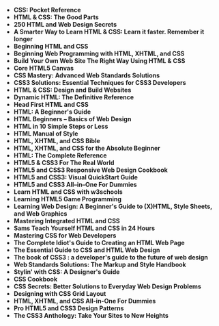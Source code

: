 <ul>
                                <li><b><a target="_blank" href="https://github.com/manjunath5496/HTML-CSS-Programming-Books/blob/master/hcss(1).pdf" style="text-decoration:none;">CSS: Pocket Reference </a></b></li>
                                <li><b><a target="_blank" href="https://github.com/manjunath5496/HTML-CSS-Programming-Books/blob/master/hcss(2).pdf" style="text-decoration:none;">HTML & CSS: The Good Parts</a></b></li>
                                <li><b><a target="_blank" href="https://github.com/manjunath5496/HTML-CSS-Programming-Books/blob/master/hcss(3).pdf" style="text-decoration:none;">250 HTML and Web Design Secrets</a></b></li>
                               
<li><b><a target="_blank" href="https://github.com/manjunath5496/HTML-CSS-Programming-Books/blob/master/hcss(4).pdf" style="text-decoration:none;">A Smarter Way to Learn HTML & CSS: Learn it faster. Remember it longer</a></b></li>
                                <li><b><a target="_blank" href="https://github.com/manjunath5496/HTML-CSS-Programming-Books/blob/master/hcss(5).pdf" style="text-decoration:none;">Beginning HTML and CSS </a></b></li>
                                
 <li><b><a target="_blank" href="https://github.com/manjunath5496/HTML-CSS-Programming-Books/blob/master/hcss(6).pdf" style="text-decoration:none;">Beginning Web Programming with HTML, XHTML, and CSS</a></b></li>
                          
<li><b><a target="_blank" href="https://github.com/manjunath5496/HTML-CSS-Programming-Books/blob/master/hcss(7).pdf" style="text-decoration:none;">Build Your Own Web Site The Right Way Using HTML & CSS </a></b></li>
                                <li><b><a target="_blank" href="https://github.com/manjunath5496/HTML-CSS-Programming-Books/blob/master/hcss(8).pdf" style="text-decoration:none;">Core HTML5 Canvas </a></b></li>
                                <li><b><a target="_blank" href="https://github.com/manjunath5496/HTML-CSS-Programming-Books/blob/master/hcss(9).pdf" style="text-decoration:none;">CSS Mastery: Advanced Web Standards Solutions</a></b></li>
                                
<li><b><a target="_blank" href="https://github.com/manjunath5496/HTML-CSS-Programming-Books/blob/master/hcss(10).pdf" style="text-decoration:none;">CSS3 Solutions: Essential Techniques for CSS3 Developers</a></b></li>  
        
<li><b><a target="_blank" href="https://github.com/manjunath5496/HTML-CSS-Programming-Books/blob/master/hcss(11).pdf" style="text-decoration:none;">HTML & CSS: Design and Build Websites </a></b></li>
                                <li><b><a target="_blank" href="https://github.com/manjunath5496/HTML-CSS-Programming-Books/blob/master/hcss(12).pdf" style="text-decoration:none;">Dynamic HTML: The Definitive Reference</a></b></li>
 <li><b><a target="_blank" href="https://github.com/manjunath5496/HTML-CSS-Programming-Books/blob/master/hcss(13).pdf" style="text-decoration:none;">Head First HTML and CSS</a></b></li>  
  <li><b><a target="_blank" href="https://github.com/manjunath5496/HTML-CSS-Programming-Books/blob/master/hcss(14).pdf" style="text-decoration:none;">HTML: A Beginner's Guide</a></b></li>  
 <li><b><a target="_blank" href="https://github.com/manjunath5496/HTML-CSS-Programming-Books/blob/master/hcss(15).pdf" style="text-decoration:none;">HTML Beginners – Basics of Web Design</a></b></li>
                                <li><b><a target="_blank" href="https://github.com/manjunath5496/HTML-CSS-Programming-Books/blob/master/hcss(16).pdf" style="text-decoration:none;">HTML in 10 Simple Steps or Less</a></b></li>

 <li><b><a target="_blank" href="https://github.com/manjunath5496/HTML-CSS-Programming-Books/blob/master/hcss(17).pdf" style="text-decoration:none;">HTML Manual of Style</a></b></li>
                                <li><b><a target="_blank" href="https://github.com/manjunath5496/HTML-CSS-Programming-Books/blob/master/hcss(18).pdf" style="text-decoration:none;">HTML, XHTML, and CSS Bible</a></b></li>

<li><b><a target="_blank" href="https://github.com/manjunath5496/HTML-CSS-Programming-Books/blob/master/hcss(19).pdf" style="text-decoration:none;">HTML, XHTML, and CSS for the Absolute Beginner</a></b></li>

 <li><b><a target="_blank" href="https://github.com/manjunath5496/HTML-CSS-Programming-Books/blob/master/hcss(20).pdf" style="text-decoration:none;">HTML: The Complete Reference</a></b></li>
                                <li><b><a target="_blank" href="https://github.com/manjunath5496/HTML-CSS-Programming-Books/blob/master/hcss(21).pdf" style="text-decoration:none;">HTML5 & CSS3 For The Real World</a></b></li>

   <li><b><a target="_blank" href="https://github.com/manjunath5496/HTML-CSS-Programming-Books/blob/master/hcss(22).pdf" style="text-decoration:none;">HTML5 and CSS3 Responsive Web Design Cookbook</a></b></li>

 <li><b><a target="_blank" href="https://github.com/manjunath5496/HTML-CSS-Programming-Books/blob/master/hcss(23).pdf" style="text-decoration:none;">HTML5 and CSS3: Visual QuickStart Guide</a></b></li>
                                <li><b><a target="_blank" href="https://github.com/manjunath5496/HTML-CSS-Programming-Books/blob/master/hcss(24).pdf" style="text-decoration:none;">HTML5 and CSS3 All–in–One For Dummies</a></b></li>

<li><b><a target="_blank" href="https://github.com/manjunath5496/HTML-CSS-Programming-Books/blob/master/hcss(25).pdf" style="text-decoration:none;">Learn HTML and CSS with w3schools</a></b></li>

   <li><b><a target="_blank" href="https://github.com/manjunath5496/HTML-CSS-Programming-Books/blob/master/hcss(26).pdf" style="text-decoration:none;">Learning HTML5 Game Programming</a></b></li>

 <li><b><a target="_blank" href="https://github.com/manjunath5496/HTML-CSS-Programming-Books/blob/master/hcss(27).pdf" style="text-decoration:none;">Learning Web Design: A Beginner's Guide to (X)HTML, Style Sheets, and Web Graphics</a></b></li>
                                <li><b><a target="_blank" href="https://github.com/manjunath5496/HTML-CSS-Programming-Books/blob/master/hcss(28).rar" style="text-decoration:none;">Mastering Integrated HTML and CSS</a></b></li>

<li><b><a target="_blank" href="https://github.com/manjunath5496/HTML-CSS-Programming-Books/blob/master/hcss(29).pdf" style="text-decoration:none;">Sams Teach Yourself HTML and CSS in 24 Hours</a></b></li>

<li><b><a target="_blank" href="https://github.com/manjunath5496/HTML-CSS-Programming-Books/blob/master/hcss(30).pdf" style="text-decoration:none;">Mastering CSS for Web Developers</a></b></li>

<li><b><a target="_blank" href="https://github.com/manjunath5496/HTML-CSS-Programming-Books/blob/master/hcss(31).pdf" style="text-decoration:none;">The Complete Idiot's Guide to Creating an HTML Web Page</a></b></li>

   <li><b><a target="_blank" href="https://github.com/manjunath5496/HTML-CSS-Programming-Books/blob/master/hcss(32).pdf" style="text-decoration:none;">The Essential Guide to CSS and HTML Web Design</a></b></li>

<li><b><a target="_blank" href="https://github.com/manjunath5496/HTML-CSS-Programming-Books/blob/master/hcss(33).pdf" style="text-decoration:none;">The book of CSS3 : a developer's guide to the future of web design </a></b></li>

<li><b><a target="_blank" href="https://github.com/manjunath5496/HTML-CSS-Programming-Books/blob/master/hcss(34).pdf" style="text-decoration:none;">Web Standards Solutions: The Markup and Style Handbook</a></b></li>

<li><b><a target="_blank" href="https://github.com/manjunath5496/HTML-CSS-Programming-Books/blob/master/hcss(35).pdf" style="text-decoration:none;">Stylin' with CSS: A Designer's Guide</a></b></li>

   <li><b><a target="_blank" href="https://github.com/manjunath5496/HTML-CSS-Programming-Books/blob/master/hcss(36).pdf" style="text-decoration:none;">CSS Cookbook</a></b></li>

<li><b><a target="_blank" href="https://github.com/manjunath5496/HTML-CSS-Programming-Books/blob/master/hcss(37).pdf" style="text-decoration:none;">CSS Secrets: Better Solutions to Everyday Web Design Problems</a></b></li>

<li><b><a target="_blank" href="https://github.com/manjunath5496/HTML-CSS-Programming-Books/blob/master/hcss(38).pdf" style="text-decoration:none;">Designing with CSS Grid Layout</a></b></li>

   <li><b><a target="_blank" href="https://github.com/manjunath5496/HTML-CSS-Programming-Books/blob/master/hcss(39).pdf" style="text-decoration:none;">HTML, XHTML, and CSS All-in-One For Dummies</a></b></li>

<li><b><a target="_blank" href="https://github.com/manjunath5496/HTML-CSS-Programming-Books/blob/master/hcss(40).pdf" style="text-decoration:none;">Pro HTML5 and CSS3 Design Patterns</a></b></li>

<li><b><a target="_blank" href="https://github.com/manjunath5496/HTML-CSS-Programming-Books/blob/master/hcss(41).pdf" style="text-decoration:none;">The CSS3 Anthology: Take Your Sites to New Heights</a></b></li>








</ul>
        
